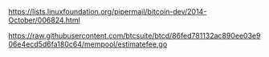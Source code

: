 https://lists.linuxfoundation.org/pipermail/bitcoin-dev/2014-October/006824.html

https://raw.githubusercontent.com/btcsuite/btcd/86fed781132ac890ee03e906e4ecd5d6fa180c64/mempool/estimatefee.go
